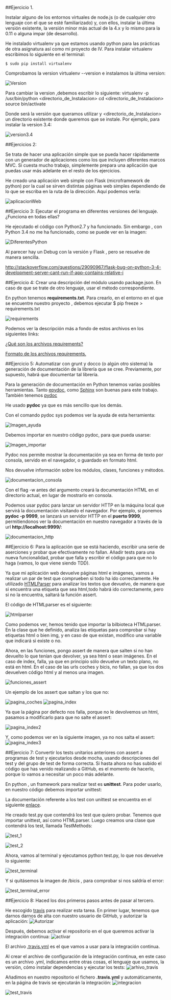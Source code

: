 ##Ejercicio 1.

Instalar alguno de los entornos virtuales de node.js (o de cualquier otro lenguaje con el que se esté familiarizado) y,
con ellos, instalar la última versión existente, la versión minor más actual de la 4.x y lo mismo para 
la 0.11 o alguna impar (de desarrollo).

He instalado virtualenv ya que estamos usando python para las prácticas de otra asignatura así como mi proyecto de IV.
Para instalar virtualenv escribimos lo siguiente en el terminal:

	$ sudo pip install virtualenv

Comprobamos la version virtualenv --version e instalamos la última version:

![Version](http://i1175.photobucket.com/albums/r629/Cesar_Albusac_Jorge/PracticayEjercicios2/InstalandoUltimaVersion_zps9gb2ndhn.jpg )

Para cambiar la version ,debemos escribir lo siguiente: 
	virtualenv -p /usr/bin/python<Version> <directorio_de_Instalacion>
	cd <directorio_de_Instalacion>
	source bin/activate 


Donde <version> será la versión que queramos utilizar y <directorio_de_Instalacion> un directorio existente donde queremos que se instale.
Por ejemplo, para instalar la version 3.4:

![version3.4](http://i1175.photobucket.com/albums/r629/Cesar_Albusac_Jorge/PracticayEjercicios2/Instalandov34_zpsvenzcxbu.png)


##Ejercicios 2: 

Se trata de hacer una aplicación simple que se pueda hacer rápidamente con un generador de aplicaciones como los que incluyen 
diferentes marcos MVC. Si cuesta mucho trabajo, simplemente prepara una aplicación que puedas usar más adelante en el resto de los ejercicios.


He creado una aplicación web simple con Flask (microframework de python) por la cual se sirven distintas páginas web simples
dependiendo de lo que se escriba en la ruta de la dirección.
Aquí podemos verla:

![aplicacionWeb](http://i1175.photobucket.com/albums/r629/Cesar_Albusac_Jorge/PracticayEjercicios2/AplicacionWeb_zpskewqstkx.jpg)






##Ejercicio 3:
Ejecutar el programa en diferentes versiones del lenguaje. ¿Funciona en todas ellas?

He ejecutado el código con Python2.7 y ha funcionado. Sin embargo , con Python 3.4 no me ha funcionado, como se puede ver en la imagen:
	
![DiferentesPython](http://i1175.photobucket.com/albums/r629/Cesar_Albusac_Jorge/PracticayEjercicios2/diferentesPython_zpsn7zojbue.png)

Al parecer hay un Debug con la versión y Flask , pero se resuelve de manera sencilla.

http://stackoverflow.com/questions/29090967/flask-bug-on-python-3-4-development-server-cant-run-if-app-contains-relative-i



##Ejercicio 4:
Crear una descripción del módulo usando package.json. En caso de que se trate de otro lenguaje, usar el método correspondiente.

En python tenemos **requirements.txt**. Para crearlo, en el entorno en el que se encuentre nuestro proyecto , debemos ejecutar
$ pip freeze > requirements.txt

![requirements](http://i1175.photobucket.com/albums/r629/Cesar_Albusac_Jorge/PracticayEjercicios2/requirements_zps6nlt8gzq.png)

Podemos ver la descripción más a fondo de estos archivos en los siguientes links:

[¿Qué son los archivos requirements?](http://pip.readthedocs.org/en/stable/user_guide/#requirements-files)

[Formato de los archivos requirements.](http://pip.readthedocs.org/en/stable/reference/pip_install/#requirements-file-format)


##Ejercicio 5:
Automatizar con grunt y docco (o algún otro sistema) la generación de documentación de la librería que se cree. Previamente, 
por supuesto, habrá que documentar tal librería.

Para la generación de documentación en Python tenemos varias posibles herramientas. Tanto  [epydoc](http://epydoc.sourceforge.net/api/), como
[Sphinx](http://matplotlib.org/sampledoc/index.html)  son buenas para este trabajo. También tenemos [pydoc](https://docs.python.org/2/library/pydoc.html)

He usado **pydoc** ya que es más sencillo que los demás.

Con el comando pydoc sys podemos ver la ayuda de esta herramienta:

![Imagen_ayuda](http://i1175.photobucket.com/albums/r629/Cesar_Albusac_Jorge/PracticayEjercicios2/pydocsys_zpszraifpmb.png)

Debemos importar en nuestro código pydoc, para que pueda usarse:

![Imagen_importar](http://i1175.photobucket.com/albums/r629/Cesar_Albusac_Jorge/PracticayEjercicios2/importPydoc_zpsslkw2hnb.png)

Pydoc nos permite mostrar la documentación ya sea en forma de texto por consola, servido en el navegador, o guardado en formato html.

Nos devuelve información sobre los módulos, clases, funciones y métodos.

![documentacion_consola](http://i1175.photobucket.com/albums/r629/Cesar_Albusac_Jorge/PracticayEjercicios2/documentacion_zpsut8jzgaf.png)

Con el flag -w antes del argumento creará la documentación HTML en el directorio actual, en lugar
de mostrarlo en consola.

Podemos usar pydoc para lanzar un servidor HTTP en la máquina local que servirá la
documentación visitando el navegador. Por ejemplo, si ponemos **pydoc -p 9999**, se lanzará
un servidor HTTP en el **puerto 9999**, permitiendonos ver la documentación en nuestro 
navegador a través de la url **http://localhost:9999/**:

![documentacion_http](http://i1175.photobucket.com/albums/r629/Cesar_Albusac_Jorge/PracticayEjercicios2/documentacionhttp_zps1mmeseff.png)



##Ejercicio 6:
Para la aplicación que se está haciendo, escribir una serie de aserciones y probar que efectivamente no fallan. 
Añadir tests para una nueva funcionalidad, probar que falla y escribir el código para que no lo haga (vamos, lo que viene siendo TDD).


Ya que mi aplicación web devuelve páginas html e imágenes, vamos a realizar un par de test que comprueben si todo ha ido correctamente.
He utilizado [HTMLParser](https://docs.python.org/2/library/htmlparser.html) para analizar los textos que devuelvo, de manera que si encuentra una etiqueta que sea html,todo habrá ido correctamente, pero si no la encuentra, saltará la función assert.

El código de HTMLparser es el siguiente:

![htmlparser](http://i1175.photobucket.com/albums/r629/Cesar_Albusac_Jorge/PracticayEjercicios2/ej6_1_zpsevc4iqsm.png)

Como podemos ver, hemos tenido que importar la bilbioteca HTMLparser.
En la clase que he definido, analiza las etiquetas para comprobar si hay etiquetas html o bien img, y en caso de que 
existan, modifico una variable que indicará si existe o no.

Ahora, en las funciones, pongo assert de manera que salten si no han devuelto lo que tenían que devolver, ya sea html
o sean imágenes.
En el caso de index, falla, ya que en principio sólo devuelve un texto plano, no está en html.
En el caso de las urls coches y bicis, no fallan, ya que los dos devuelven código html y al menos una imagen.

![funciones_assert](http://i1175.photobucket.com/albums/r629/Cesar_Albusac_Jorge/PracticayEjercicios2/ej6_2_zpsfv1isl4n.png)

Un ejemplo de los assert que saltan y los que no: 

![pagina_coches](http://i1175.photobucket.com/albums/r629/Cesar_Albusac_Jorge/PracticayEjercicios2/ej6_coches_zpsjgu22ysl.png)
![pagina_index](http://i1175.photobucket.com/albums/r629/Cesar_Albusac_Jorge/PracticayEjercicios2/ej6_index_zpsgbvzyauz.png)

Ya que la página por defecto nos falla, porque no le devolvemos un html, pasamos a modificarlo para que no salte el assert:

![pagina_index2](http://i1175.photobucket.com/albums/r629/Cesar_Albusac_Jorge/PracticayEjercicios2/ej6_index3_zps6zvz2oed.png)

Y, como podemos ver en la siguiente imagen, ya no nos salta el assert:
![pagina_index3](http://i1175.photobucket.com/albums/r629/Cesar_Albusac_Jorge/PracticayEjercicios2/ej6_index2_zps3ge4ocgm.png)


##Ejercicio 7:
Convertir los tests unitarios anteriores con assert a programas de test y ejecutarlos desde mocha, usando descripciones del test y del grupo de test de forma correcta. Si hasta ahora no has subido el código que has venido realizando a GitHub, es el momento de hacerlo, porque lo vamos a necesitar un poco más adelante.

En python , un framework para realizar test es **unittest**. Para poder usarlo, en nuestro código debemos importar unittest:

La documentación referente a los test con unittest se encuentra en el siguiente [enlace](https://docs.python.org/2/library/unittest.html).

He creado test.py que contendrá los test que quiero probar. Tenemos que importar unittest, así como HTMLparser.
Luego creamos una clase que contendrá los test, llamada  TestMethods:

![test_1](http://i1175.photobucket.com/albums/r629/Cesar_Albusac_Jorge/PracticayEjercicios2/test_zpsifti2npc.png)

![test_2](http://i1175.photobucket.com/albums/r629/Cesar_Albusac_Jorge/PracticayEjercicios2/test_2_zpsljdz4o0n.png)

Ahora, vamos al terminal y ejecutamos python test.py, lo que nos devuelve lo siguiente:

![test_terminal](http://i1175.photobucket.com/albums/r629/Cesar_Albusac_Jorge/PracticayEjercicios2/test_terminal_zpsupgkggag.png)

Y si quitásemos la imagen de /bicis , para comprobar si nos saldría el error: 

![test_terminal_error](http://i1175.photobucket.com/albums/r629/Cesar_Albusac_Jorge/PracticayEjercicios2/test_fallo_zpsxv0pi6a7.png)


##Ejercicio 8:
Haced los dos primeros pasos antes de pasar al tercero.


He escogido [travis](https://travis-ci.org/) para realizar esta tarea.
En primer lugar, tenemos que darnos darnos de alta con nuestro usuario de GitHub, y autorizar la aplicación:
![Autorizar](http://i1175.photobucket.com/albums/r629/Cesar_Albusac_Jorge/ejercicio7_zpsotpqhn1p.png)

Después, debemos activar el repositorio en el que queremos activar la integración continua:
![activar](http://i1175.photobucket.com/albums/r629/Cesar_Albusac_Jorge/travis_aceptar_zpsu1wthpo4.png)

El archivo [.travis.yml](https://github.com/cesar2/Proyecto-IV/blob/master/.travis.yml) es el que vamos a usar para la integración continua.

Al crear el archivo de configuración de la integración continua, en este caso es un archivo .yml, indicamos entre
otras cosas, el lenguaje que usamos, la versión, cómo instalar dependencias y ejecutar los tests:
![arhivo_travis](http://i1175.photobucket.com/albums/r629/Cesar_Albusac_Jorge/PracticayEjercicios2/archivo_travis_zpsbncg84el.png)


Añadimos en nuestro repositorio el fichero **.travis.yml**  y automáticamente, en la página de travis se ejecutarán la integración:
![integracion](http://i1175.photobucket.com/albums/r629/Cesar_Albusac_Jorge/travis4_zpsnqeocjvs.png)

![test_travis](http://i1175.photobucket.com/albums/r629/Cesar_Albusac_Jorge/travis2_zpsift8yffn.png)




